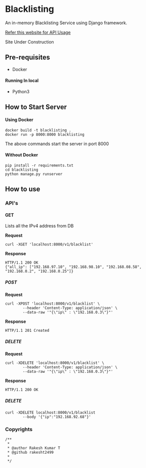 # Blacklisting
An in-memory Blacklisting Service using Django framework.

[Refer this website for API Usage](https://rakesht2499.github.io/Blacklisting/)

Site Under Construction

## Pre-requisites

- Docker

#### Running In local

- Python3

## How to Start Server

#### Using Docker

```shell script
docker build -t blacklisting .
docker run -p 8000:8000 blacklisting
```
The above commands start the server in port 8000

#### Without Docker

```shell script
pip install -r requirements.txt
cd blacklisting
python manage.py runserver
```

## How to use

### API's

#### GET

Lists all the IPv4 address from DB

**Request**

```shell script
curl -XGET 'localhost:8000/v1/blacklist'
```

**Response**
```shell script
HTTP/1.1 200 OK
{"all_ip": ["192.168.97.10", "192.168.98.10", "192.168.08.58", "192.168.0.2", "192.168.0.25"]}
```

##### POST

**Request**

```shell script
curl -XPOST 'localhost:8000/v1/blacklist' \
        --header 'Content-Type: application/json' \
        --data-raw '"{\"ip\" : \"192.168.0.3\"}"'
```

**Response**
```shell script
HTTP/1.1 201 Created
```

##### DELETE

**Request**

```shell script
curl -XDELETE 'localhost:8000/v1/blacklist' \
        --header 'Content-Type: application/json' \
        --data-raw '"{\"ip\" : \"192.168.0.3\"}"'
```

**Response**
```shell script
HTTP/1.1 200 OK
```

##### DELETE

```shell script
curl -XDELETE localhost:8000/v1/blacklist
        --body '{"ip":"192.168.92.68"}'
```

### Copyrights
```
/**
 * 
 * @author Rakesh Kumar T
 * @github rakesht2499
 *
 */
```
